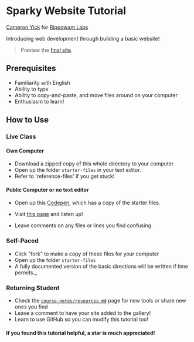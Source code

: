 # Sparky Website Tutorial

[Cameron Yick][author] for [Rippowam Labs][sponsor]

Introducing web development through building a basic website! 
> Preview the [final site][final site].

## Prerequisites
- Familiarity with English
- Ability to type
-  Ability to copy-and-paste, and move files around on your computer
- Enthusiasm to learn!

## How to Use

### Live Class
#### Own Computer
+ Download a zipped copy of this whole directory to your computer
+ Open up the folder `starter-files` in your text editor. 
+ Refer to 'reference-files' if you get stuck!

#### Public Computer or no text editor
+ Open up this [Codepen][codepen], which has a copy of the starter files.

+ Visit [this page][tutorial] and listen up!
+ Leave comments on any files or lines you find confusing

### Self-Paced
+ Click "fork" to make a copy of these files for your computer
+ Open up the folder `starter-files` 
+ A fully documented version of the basic directions will be written if time permits._

### Returning Student
+ Check the [`course-notes/resources.md`]() page for new tools or share new ones you find
+ Leave a comment to have your site added to the gallery!
+ Learn to use GitHub so you can modify this tutorial too!

#### If you found this tutorial helpful, a star is much appreciated!

[author]: http://www.cameronyick.us
[sponsor]: https://github.com/RippowamLabs
[tutorial]: https://github.com/hydrosquall/sparky-website-tutorial/blob/master/course-notes/overview.md
[final site]: http://wwww.cameronyick.us/demo
[resources]: https://github.com/hydrosquall/sparky-website-tutorial/blob/master/course-notes/resources.md
[starterFiles]: https://github.com/hydrosquall/sparky-website-tutorial/tree/master/course-notes
[codepen]: codepen.io/samplelink